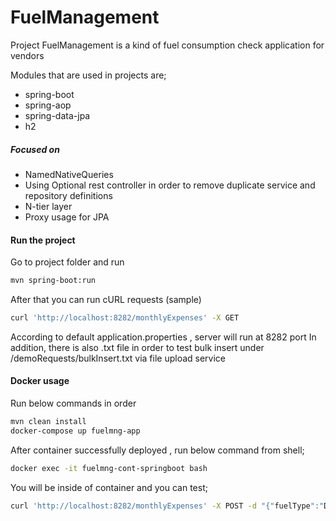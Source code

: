 # FuelManagement

Project FuelManagement is a kind of fuel consumption check application for vendors

Modules that are used in projects are;
 - spring-boot
 - spring-aop
 - spring-data-jpa
 - h2

##### Focused on

  - NamedNativeQueries
  - Using Optional<String> rest controller in order to remove duplicate service and repository definitions
  - N-tier layer
  - Proxy usage for JPA

#### Run the project
Go to project folder and run
```sh
mvn spring-boot:run
```
After that you can run cURL requests
(sample)
```sh
curl 'http://localhost:8282/monthlyExpenses' -X GET
```
According to default application.properties , server will run at 8282 port
In addition, there is also .txt file in order to test bulk insert under /demoRequests/bulkInsert.txt via file upload service
#### Docker usage
Run below commands in order
```sh
mvn clean install
docker-compose up fuelmng-app
```
After container successfully deployed , run below command from shell;
```sh
docker exec -it fuelmng-cont-springboot bash
```
You will be inside of container and you can test;
```sh
curl 'http://localhost:8282/monthlyExpenses' -X POST -d "{"fuelType":"Diesel","fuelType":"Diesel","driverId":"234KK","consumptionDate":"2018-02-21","price":10.3,"volume":77.2}" -H "Content-type:application/json"
```